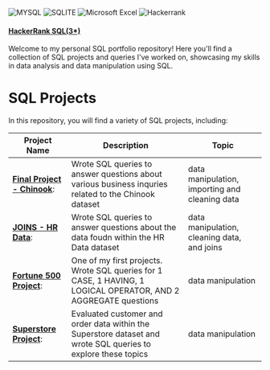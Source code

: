 ![MYSQL](https://img.shields.io/badge/MySQL-005C84?style=for-the-badge&logo=mysql&logoColor=white)
![SQLITE](https://img.shields.io/badge/SQLite-07405E?style=for-the-badge&logo=sqlite&logoColor=white)
![Microsoft Excel](https://img.shields.io/badge/Microsoft_Excel-217346?style=for-the-badge&logo=microsoft-excel&logoColor=white)
![Hackerrank](https://img.shields.io/badge/-Hackerrank-2EC866?style=for-the-badge&logo=HackerRank&logoColor=white)

#### [HackerRank SQL(3*)](https://www.hackerrank.com/profile/rich_sampson17)

Welcome to my personal SQL portfolio repository! Here you'll find a collection of SQL projects and queries I've worked on, showcasing my skills in data analysis and data manipulation using SQL.

# SQL Projects

 In this repository, you will find a variety of SQL projects, including:

Project Name  | Description   |  Topic
------------- | ------------- | ------------------
[**Final Project - Chinook**](https://github.com/RSampson17/SQL/tree/main/Chinook):  | Wrote SQL queries to answer questions about various business inquries related to the Chinook dataset  | data manipulation, importing and cleaning data
[**JOINS - HR Data**](https://github.com/RSampson17/SQL/blob/main/JOINS%20-%20HR%20Data): | Wrote SQL queries to answer questions about the data foudn within the HR Data dataset | data manipulation, cleaning data, and joins
[**Fortune 500 Project**](https://github.com/RSampson17/SQL/blob/main/Fortune%20500%20Project):  |  One of my first projects. Wrote SQL queries for 1 CASE, 1 HAVING, 1 LOGICAL OPERATOR, AND 2 AGGREGATE questions  |  data manipulation
[**Superstore Project**](https://github.com/RSampson17/SQL/blob/main/Superstore%20Database):  |  Evaluated customer and order data within the Superstore dataset and wrote SQL queries to explore these topics  |  data manipulation
